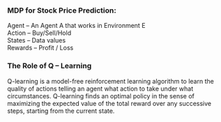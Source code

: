### MDP for Stock Price Prediction:

Agent – An Agent A that works in Environment E  
Action – Buy/Sell/Hold  
States – Data values  
Rewards – Profit / Loss  
 
### The Role of Q – Learning

Q-learning is a model-free reinforcement learning algorithm to learn the quality of actions telling an agent what action to take under what circumstances. 
Q-learning finds an optimal policy in the sense of maximizing the expected value of the total reward over any successive steps, starting from the current state.
